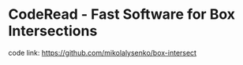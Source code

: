 # CodeRead - Fast Software for Box Intersections

code link: https://github.com/mikolalysenko/box-intersect

